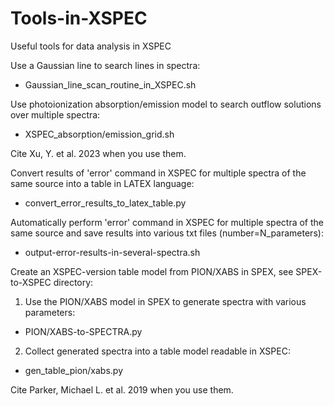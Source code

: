 # Tools-in-XSPEC
Useful tools for data analysis in XSPEC

Use a Gaussian line to search lines in spectra:

- Gaussian_line_scan_routine_in_XSPEC.sh

Use photoionization absorption/emission model to search outflow solutions over multiple spectra:

- XSPEC_absorption/emission_grid.sh

Cite Xu, Y. et al. 2023 when you use them.

Convert results of 'error' command in XSPEC for multiple spectra of the same source into a table in LATEX language:

- convert_error_results_to_latex_table.py

Automatically perform 'error' command in XSPEC for multiple spectra of the same source and save results into various txt files (number=N_parameters): 

- output-error-results-in-several-spectra.sh

Create an XSPEC-version table model from PION/XABS in SPEX, see SPEX-to-XSPEC directory:

1. Use the PION/XABS model in SPEX to generate spectra with various parameters:
- PION/XABS-to-SPECTRA.py
2. Collect generated spectra into a table model readable in XSPEC:
- gen_table_pion/xabs.py

Cite Parker, Michael L. et al. 2019 when you use them.


